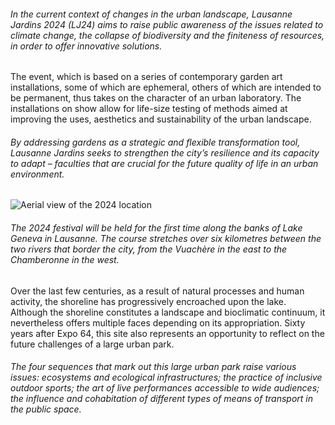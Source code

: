 <!-- vient avant la vidéo -->

###### In the current context of changes in the urban landscape, Lausanne Jardins 2024 (LJ24) aims to raise public awareness of the issues related to climate change, the collapse of biodiversity and the finiteness of resources, in order to offer innovative solutions.

The event, which is based on a series of contemporary garden art installations, some of which are ephemeral, others of which are intended to be permanent, thus takes on the character of an urban laboratory. The installations on show allow for life-size testing of methods aimed at improving the uses, aesthetics and sustainability of the urban landscape.

###### By addressing gardens as a strategic and flexible transformation tool, Lausanne Jardins seeks to strengthen the city’s resilience and its capacity to adapt – faculties that are crucial for the future quality of life in an urban environment.

<img id="plan" src="../images/01_basemap_ville.jpg" alt="Aerial view of the 2024 location">

###### The 2024 festival will be held for the first time along the banks of Lake Geneva in Lausanne. The course stretches over six kilometres between the two rivers that border the city, from the Vuachère in the east to the Chamberonne in the west.

Over the last few centuries, as a result of natural processes and human activity, the shoreline has progressively encroached upon the lake. Although the shoreline constitutes a landscape and bioclimatic continuum, it nevertheless offers multiple faces depending on its appropriation. Sixty years after Expo 64, this site also represents an opportunity to reflect on the future challenges of a large urban park.

###### The four sequences that mark out this large urban park raise various issues: ecosystems and ecological infrastructures; the practice of inclusive outdoor sports; the art of live performances accessible to wide audiences; the influence and cohabitation of different types of means of transport in the public space.
